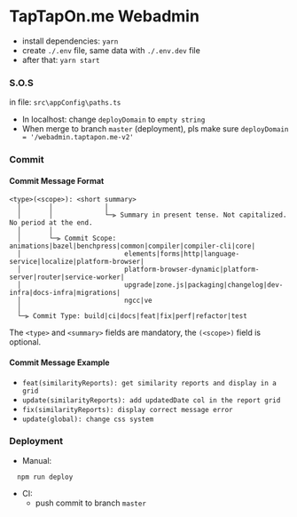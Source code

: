 
# TapTapOn.me Webadmin


- install dependencies: `yarn`
- create `./.env` file, same data with `./.env.dev` file
- after that: `yarn start`
### S.O.S

in file: `src\appConfig\paths.ts`
- In localhost: change `deployDomain` to `empty string`
- When merge to branch `master` (deployment), pls make sure `deployDomain = '/webadmin.taptapon.me-v2'` 

### Commit

#### <a name="commit-header"></a>Commit Message Format

```
<type>(<scope>): <short summary>
  │       │             │
  │       │             └─⫸ Summary in present tense. Not capitalized. No period at the end.
  │       │
  │       └─⫸ Commit Scope: animations|bazel|benchpress|common|compiler|compiler-cli|core|
  │                          elements|forms|http|language-service|localize|platform-browser|
  │                          platform-browser-dynamic|platform-server|router|service-worker|
  │                          upgrade|zone.js|packaging|changelog|dev-infra|docs-infra|migrations|
  │                          ngcc|ve
  │
  └─⫸ Commit Type: build|ci|docs|feat|fix|perf|refactor|test
```

The `<type>` and `<summary>` fields are mandatory, the `(<scope>)` field is optional.

#### <a name="commit-header"></a>Commit Message Example
- `feat(similarityReports): get similarity reports and display in a grid`
- `update(similarityReports): add updatedDate col in the report grid`
- `fix(similarityReports): display correct message error`
- `update(global): change css system`

### Deployment
- Manual:

```
  npm run deploy
```

- CI:
  - push commit to branch `master`